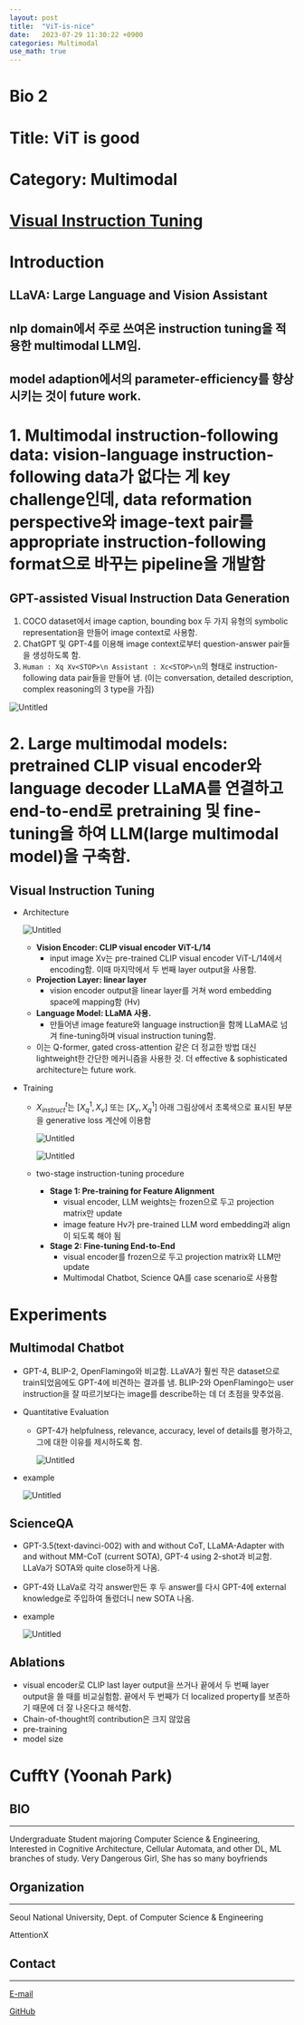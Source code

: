 ```yaml
---
layout: post
title:  "ViT-is-nice"
date:   2023-07-29 11:30:22 +0900
categories: Multimodal
use_math: true
---
```




# Bio 2

# Title: ViT is good

# Category: Multimodal

# [Visual Instruction Tuning](https://arxiv.org/abs/2304.08485)

# Introduction
## **LLaVA: Large Language and Vision Assistant**
## nlp domain에서 주로 쓰여온 **instruction tuning**을 적용한 multimodal LLM임.
## model adaption에서의 parameter-efficiency를 향상시키는 것이 future work.
# 1. **Multimodal instruction-following data**: vision-language instruction-following data가 없다는 게 key challenge인데, data reformation perspective와 image-text pair를 appropriate instruction-following format으로 바꾸는 pipeline을 개발함
## GPT-assisted Visual Instruction Data Generation
1. COCO dataset에서 image caption, bounding box 두 가지 유형의 symbolic representation을 만들어 image context로 사용함. 
2. ChatGPT 및 GPT-4를 이용해 image context로부터 question-answer pair들을 생성하도록 함.
3. `Human : Xq Xv<STOP>\n Assistant : Xc<STOP>\n`의 형태로 instruction-following data pair들을 만들어 냄. (이는 conversation, detailed description, complex reasoning의 3 type을 가짐)

![Untitled](https://agency301.github.io/assets/img/ViT-is-nice/Untitled.png)

# 2. **Large multimodal models**: pretrained CLIP visual encoder와 language decoder LLaMA를 연결하고 end-to-end로 pretraining 및 fine-tuning을 하여 LLM(large multimodal model)을 구축함.
## Visual Instruction Tuning
- Architecture

    ![Untitled](https://agency301.github.io/assets/img/ViT-is-nice/Untitled%201.png)

    - **Vision Encoder: CLIP visual encoder ViT-L/14**
        - input image Xv는 pre-trained CLIP visual encoder ViT-L/14에서 encoding함. 이때 마지막에서 두 번째 layer output을 사용함.
    - **Projection Layer: linear layer**
        - vision encoder output을 linear layer를 거쳐 word embedding space에 mapping함 (Hv)
    - **Language Model: LLaMA 사용.**
        - 만들어낸 image feature와 language instruction을 함께 LLaMA로 넘겨 fine-tuning하며 visual instruction tuning함.
    - 이는 Q-former, gated cross-attention 같은 더 정교한 방법 대신 lightweight한 간단한 메커니즘을 사용한 것. 더 effective & sophisticated architecture는 future work.
- Training
    - $X^t_{instruct}$는 $[X^1_q, X_v]$  또는 $[X_v, X^1_q]$  아래 그림상에서 초록색으로 표시된 부분을 generative loss 계산에 이용함

        ![Untitled](https://agency301.github.io/assets/img/ViT-is-nice/Untitled%202.png)

        ![Untitled](https://agency301.github.io/assets/img/ViT-is-nice/Untitled%203.png)

    - two-stage instruction-tuning procedure
        - **Stage 1: Pre-training for Feature Alignment**
            - visual encoder, LLM weights는 frozen으로 두고 projection matrix만 update
            - image feature Hv가 pre-trained LLM word embedding과 align이 되도록 해야 됨
        - **Stage 2: Fine-tuning End-to-End**
            - visual encoder를 frozen으로 두고 projection matrix와 LLM만 update
            - Multimodal Chatbot, Science QA를 case scenario로 사용함
# Experiments
## Multimodal Chatbot
- GPT-4, BLIP-2, OpenFlamingo와 비교함. LLaVA가 훨씬 작은 dataset으로 train되었음에도 GPT-4에 비견하는 결과를 냄. BLIP-2와 OpenFlamingo는 user instruction을 잘 따르기보다는 image를 describe하는 데 더 초점을 맞추었음.
- Quantitative Evaluation
    - GPT-4가 helpfulness, relevance, accuracy, level of details를 평가하고, 그에 대한 이유를 제시하도록 함.

        ![Untitled](https://agency301.github.io/assets/img/ViT-is-nice/Untitled%204.png)

- example

    ![Untitled](https://agency301.github.io/assets/img/ViT-is-nice/Untitled%205.png)

## ScienceQA
- GPT-3.5(text-davinci-002) with and without CoT, LLaMA-Adapter with and without MM-CoT (current SOTA), GPT-4 using 2-shot과 비교함. LLaVa가 SOTA와 quite close하게 나옴.
- GPT-4와 LLaVa로 각각 answer만든 후 두 answer를 다시 GPT-4에 external knowledge로 주입하여 돌렸더니 new SOTA 나옴.
- example

    ![Untitled](https://agency301.github.io/assets/img/ViT-is-nice/Untitled%206.png)

## Ablations
- visual encoder로 CLIP last layer output을 쓰거나 끝에서 두 번째 layer output을 쓸 때를 비교실험함. 끝에서 두 번째가 더 localized property를 보존하기 때문에 더 잘 나온다고 해석함.
- Chain-of-thought의 contribution은 크지 않았음
- pre-training
- model size


# CufftY (Yoonah Park)
## BIO
----------
Undergraduate Student majoring Computer Science & Engineering, Interested in Cognitive Architecture, Cellular Automata, and other DL, ML branches of study.
Very Dangerous Girl, She has so many boyfriends

## Organization
----------
Seoul National University, Dept. of Computer Science & Engineering

AttentionX

## Contact
----------
[E-mail](wisdomsword21@snu.ac.kr)

[GitHub](https://github.com/gyuuuna)